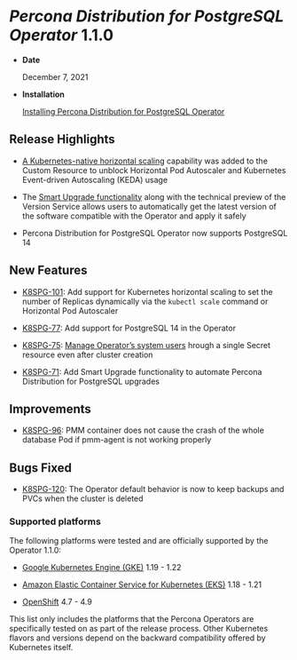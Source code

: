 # *Percona Distribution for PostgreSQL Operator* 1.1.0


* **Date**

    December 7, 2021



* **Installation**

    [Installing Percona Distribution for PostgreSQL Operator](https://www.percona.com/doc/kubernetes-operator-for-postgresql/index.html#installation-guide)


## Release Highlights


* [A Kubernetes-native horizontal scaling](../scaling.md#operator-scale) capability was added to the Custom Resource to unblock Horizontal Pod Autoscaler and Kubernetes Event-driven Autoscaling (KEDA) usage


* The [Smart Upgrade functionality](../update.md#operator-update-smartupdates) along with the technical preview of the Version Service allows users to automatically get the latest version of the software compatible with the Operator and apply it safely


* Percona Distribution for PostgreSQL Operator now supports PostgreSQL 14

## New Features


* [K8SPG-101](https://jira.percona.com/browse/K8SPG-101): Add support for Kubernetes horizontal scaling to set the number of Replicas dynamically via the `kubectl scale` command or Horizontal Pod Autoscaler


* [K8SPG-77](https://jira.percona.com/browse/K8SPG-77): Add support for PostgreSQL 14 in the Operator


* [K8SPG-75](https://jira.percona.com/browse/K8SPG-75): [Manage Operator’s system users](../users.md#users) hrough a single Secret resource even after cluster creation


* [K8SPG-71](https://jira.percona.com/browse/K8SPG-71): Add Smart Upgrade functionality to automate Percona Distribution for PostgreSQL upgrades

## Improvements


* [K8SPG-96](https://jira.percona.com/browse/K8SPG-96): PMM container does not cause the crash of the whole database Pod if pmm-agent is not working properly

## Bugs Fixed


* [K8SPG-120](https://jira.percona.com/browse/K8SPG-120): The Operator default behavior is now to keep backups and PVCs when the cluster is deleted

### Supported platforms

The following platforms were tested and are officially supported by the Operator
1.1.0:


* [Google Kubernetes Engine (GKE)](https://cloud.google.com/kubernetes-engine) 1.19 - 1.22


* [Amazon Elastic Container Service for Kubernetes (EKS)](https://aws.amazon.com) 1.18 - 1.21


* [OpenShift](https://www.redhat.com/en/technologies/cloud-computing/openshift) 4.7 - 4.9

This list only includes the platforms that the Percona Operators are specifically tested on as part of the release process. Other Kubernetes flavors and versions depend on the backward compatibility offered by Kubernetes itself.
